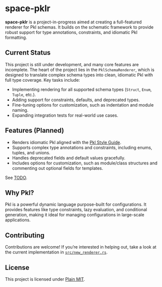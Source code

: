 # space-pklr

**space-pklr** is a project-in-progress aimed at creating a full-featured renderer for Pkl schemas. It builds on the schematic framework to provide robust support for type annotations, constraints, and idiomatic Pkl formatting.

## Current Status

This project is still under development, and many core features are incomplete. The heart of the project lies in the `PklSchemaRenderer`, which is designed to translate complex schema types into clean, idiomatic Pkl with full type coverage. Key tasks include:

- Implementing rendering for all supported schema types (`Struct`, `Enum`, `Tuple`, etc.).
- Adding support for constraints, defaults, and deprecated types.
- Fine-tuning options for customization, such as indentation and module naming.
- Expanding integration tests for real-world use cases.

## Features (Planned)

- Renders idiomatic Pkl aligned with the [Pkl Style Guide](https://pkl-lang.org/main/current/style-guide/index.html).
- Supports complex type annotations and constraints, including enums, tuples, and unions.
- Handles deprecated fields and default values gracefully.
- Includes options for customization, such as module/class structures and commenting out optional fields for templates.

See [TODO](TODO.md). 

## Why Pkl?

Pkl is a powerful dynamic language purpose-built for configurations. It provides features like type constraints, lazy evaluation, and conditional generation, making it ideal for managing configurations in large-scale applications.

## Contributing

Contributions are welcome! If you’re interested in helping out, take a look at the current implementation in [`src/new_renderer.rs`](https://github.com/knitli/space-pklr/blob/main/src/new_renderer.rs).

## License

This project is licensed under [Plain MIT](LICENSE.md).
